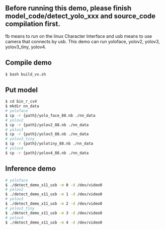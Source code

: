 ## Before running this demo, please finish model_code/detect_yolo_xxx and source_code compilation first.

fb means to run on the linux Character Interface and usb means to use camera that connects by usb.
This demo can run yoloface, yolov2, yolov3, yolov3_tiny, yolov4.

## Compile demo

```sh
$ bash build_vx.sh
```

## Put model

```sh
$ cd bin_r_cv4
$ mkdir nn_data
# yoloface
$ cp -r {path}/yolo_face_88.nb ./nn_data
# yolov2
$ cp -r {path}/yolov2_88.nb ./nn_data
# yolov3
$ cp -r {path}/yolov3_88.nb ./nn_data
# yolov3_tiny
$ cp -r {path}/yolotiny_88.nb ./nn_data
# yolov4
$ cp -r {path}/yolov4_88.nb ./nn_data
```

## Inference demo

```sh
# yoloface
$ ./detect_demo_x11_usb -m 0 -d /dev/video0
# yolov2
$ ./detect_demo_x11_usb -m 1 -d /dev/video0
# yolov3
$ ./detect_demo_x11_usb -m 2 -d /dev/video0
# yolov3_tiny
$ ./detect_demo_x11_usb -m 3 -d /dev/video0
# yolov4
$ ./detect_demo_x11_usb -m 4 -d /dev/video0
```